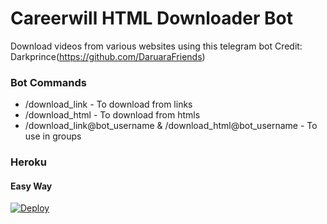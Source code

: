 # Careerwill HTML Downloader Bot
Download videos from various websites using this telegram bot
Credit: Darkprince(https://github.com/DaruaraFriends)

### Bot Commands
- /download_link - To download from links
- /download_html - To download from htmls
- /download_link@bot_username & /download_html@bot_username - To use in groups


### Heroku

#### Easy Way
[![Deploy](https://www.herokucdn.com/deploy/button.svg)](https://heroku.com/deploy?template=https://github.com/Sandeepgaver/CareerwillHTML)


